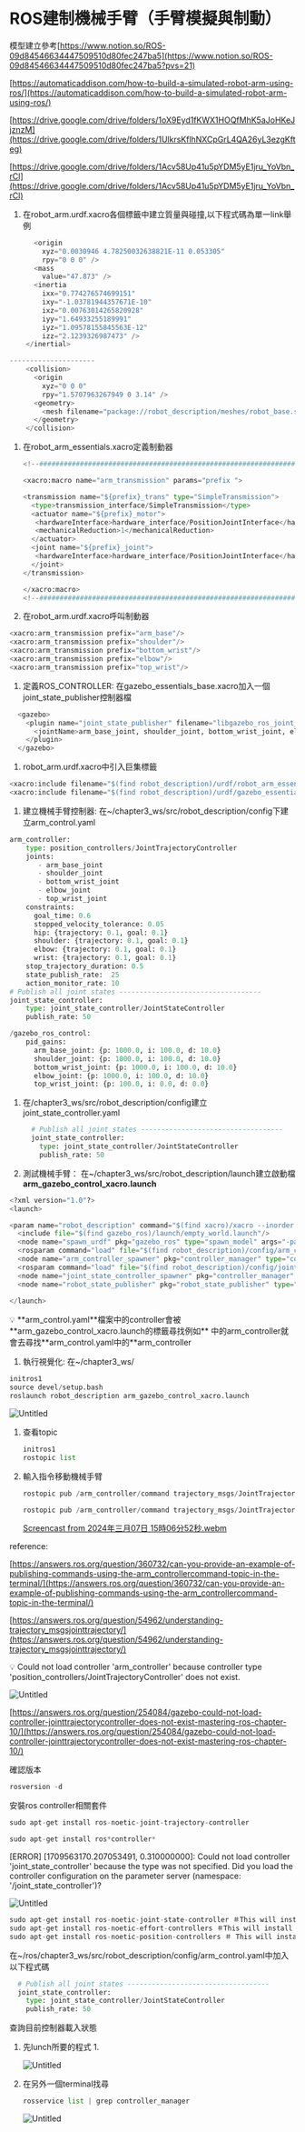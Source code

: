 # ROS建制機械手臂（手臂模擬與制動）

模型建立參考[https://www.notion.so/ROS-09d84546634447509510d80fec247ba5](https://www.notion.so/ROS-09d84546634447509510d80fec247ba5?pvs=21)

[https://automaticaddison.com/how-to-build-a-simulated-robot-arm-using-ros/](https://automaticaddison.com/how-to-build-a-simulated-robot-arm-using-ros/)

[https://drive.google.com/drive/folders/1oX9Eyd1fKWX1HOQfMhK5aJoHKeJjznzM](https://drive.google.com/drive/folders/1UlkrsKflhNXCpGrL4QA26yL3ezgKfteg)

[https://drive.google.com/drive/folders/1Acv58Up41u5pYDM5yE1jru_YoVbn_rCl](https://drive.google.com/drive/folders/1Acv58Up41u5pYDM5yE1jru_YoVbn_rCl)

1. 在robot_arm.urdf.xacro各個<link>標籤中建立質量與碰撞,以下程式碼為單一link舉例

```python
      <origin
        xyz="0.0030946 4.78250032638821E-11 0.053305"
        rpy="0 0 0" />
      <mass
        value="47.873" />
      <inertia
        ixx="0.774276574699151"
        ixy="-1.03781944357671E-10"
        ixz="0.00763014265820928"
        iyy="1.64933255189991"
        iyz="1.09578155845563E-12"
        izz="2.1239326987473" />
    </inertial>

---------------------
    <collision>
      <origin
        xyz="0 0 0"
        rpy="1.5707963267949 0 3.14" />
      <geometry>
        <mesh filename="package://robot_description/meshes/robot_base.stl" />
      </geometry>
    </collision>
```

1. 在robot_arm_essentials.xacro定義制動器
    
    ```python
    <!--######################################################################-->
    
    <xacro:macro name="arm_transmission" params="prefix ">
    
    <transmission name="${prefix}_trans" type="SimpleTransmission">
      <type>transmission_interface/SimpleTransmission</type>
      <actuator name="${prefix}_motor">
       <hardwareInterface>hardware_interface/PositionJointInterface</hardwareInterface>
       <mechanicalReduction>1</mechanicalReduction>
      </actuator>
      <joint name="${prefix}_joint">
       <hardwareInterface>hardware_interface/PositionJointInterface</hardwareInterface>
      </joint>
    </transmission>
    
    </xacro:macro>
    <!--######################################################################-->
    ```
    
2. 在robot_arm.urdf.xacro呼叫制動器

```python
<xacro:arm_transmission prefix="arm_base"/>
<xacro:arm_transmission prefix="shoulder"/>
<xacro:arm_transmission prefix="bottom_wrist"/>
<xacro:arm_transmission prefix="elbow"/>
<xacro:arm_transmission prefix="top_wrist"/>
```

1. 定義ROS_CONTROLLER: 在gazebo_essentials_base.xacro加入一個joint_state_publisher控制器檔

```python
  <gazebo>
    <plugin name="joint_state_publisher" filename="libgazebo_ros_joint_state_publisher.so">
      <jointName>arm_base_joint, shoulder_joint, bottom_wrist_joint, elbow_joint, bottom_wrist_joint</jointName>
    </plugin>
  </gazebo>
```

1. robot_arm.urdf.xacro中引入巨集標籤

```python
<xacro:include filename="$(find robot_description)/urdf/robot_arm_essentials.xacro" />
<xacro:include filename="$(find robot_description)/urdf/gazebo_essentials_base.xacro" />
```

1. 建立機械手臂控制器: 在~/chapter3_ws/src/robot_description/config下建立arm_control.yaml

```python
arm_controller:
    type: position_controllers/JointTrajectoryController
    joints:
       - arm_base_joint
       - shoulder_joint
       - bottom_wrist_joint
       - elbow_joint
       - top_wrist_joint
    constraints:
      goal_time: 0.6
      stopped_velocity_tolerance: 0.05
      hip: {trajectory: 0.1, goal: 0.1}
      shoulder: {trajectory: 0.1, goal: 0.1}
      elbow: {trajectory: 0.1, goal: 0.1}
      wrist: {trajectory: 0.1, goal: 0.1}
    stop_trajectory_duration: 0.5
    state_publish_rate:  25
    action_monitor_rate: 10
# Publish all joint states -----------------------------------
joint_state_controller:
    type: joint_state_controller/JointStateController
    publish_rate: 50

/gazebo_ros_control:
    pid_gains:
      arm_base_joint: {p: 1000.0, i: 100.0, d: 10.0}
      shoulder_joint: {p: 1000.0, i: 100.0, d: 10.0}
      bottom_wrist_joint: {p: 1000.0, i: 100.0, d: 10.0}
      elbow_joint: {p: 1000.0, i: 100.0, d: 10.0}
      top_wrist_joint: {p: 100.0, i: 0.0, d: 0.0}

```

1. 在/chapter3_ws/src/robot_description/config建立joint_state_controller.yaml
    
    ```python
      # Publish all joint states -----------------------------------
      joint_state_controller:
        type: joint_state_controller/JointStateController
        publish_rate: 50
    
    ```
    
2. 測試機械手臂： 在~/chapter3_ws/src/robot_description/launch建立啟動檔**arm_gazebo_control_xacro.launch**

```python
<?xml version="1.0"?>
<launch>

<param name="robot_description" command="$(find xacro)/xacro --inorder $(find robot_description)/urdf/robot_arm.urdf.xacro" />
  <include file="$(find gazebo_ros)/launch/empty_world.launch"/>
  <node name="spawn_urdf" pkg="gazebo_ros" type="spawn_model" args="-param robot_description -urdf -model robot_arm" />
  <rosparam command="load" file="$(find robot_description)/config/arm_control.yaml" />
  <node name="arm_controller_spawner" pkg="controller_manager" type="controller_manager" args="spawn arm_controller" respawn="false" output="screen"/>
  <rosparam command="load" file="$(find robot_description)/config/joint_state_controller.yaml" />
  <node name="joint_state_controller_spawner" pkg="controller_manager" type="controller_manager" args="spawn joint_state_controller" respawn="false" output="screen"/>
  <node name="robot_state_publisher" pkg="robot_state_publisher" type="robot_state_publisher" respawn="false" output="screen"/>
  
</launch>
```

<aside>
💡 **arm_control.yaml**檔案中的controller會被**arm_gazebo_control_xacro.launch的標籤尋找例如**<node name="arm_controller_spawner" pkg="controller_manager" type="controller_manager" args="spawn arm_controller" respawn="false" output="screen"/> 中的arm_controller就會去尋找**arm_control.yaml中的**arm_controller

</aside>

1. 執行視覺化: 在~/chapter3_ws/

```python
initros1
source devel/setup.bash
roslaunch robot_description arm_gazebo_control_xacro.launch
```

![Untitled](ROS%E5%BB%BA%E5%88%B6%E6%A9%9F%E6%A2%B0%E6%89%8B%E8%87%82%EF%BC%88%E6%89%8B%E8%87%82%E6%A8%A1%E6%93%AC%E8%88%87%E5%88%B6%E5%8B%95%EF%BC%89%20cfa94275ccdb479ca8eb3ab829507e7a/Untitled.png)

1. 查看topic
    
    ```python
    initros1
    rostopic list
    ```
    
2. 輸入指令移動機械手臂
    
    ```python
    rostopic pub /arm_controller/command trajectory_msgs/JointTrajectory '{joint_names: ["arm_base_joint","shoulder_joint", "bottom_wrist_joint", "elbow_joint","top_wrist_joint"], points: [{positions: [-0.1, 0.5, 0.02, 0, 0], time_from_start: [1,0]}]}' -1
    ```
    
    ```python
    rostopic pub /arm_controller/command trajectory_msgs/JointTrajectory '{joint_names: ["arm_base_joint","shoulder_joint", "bottom_wrist_joint", "elbow_joint","top_wrist_joint"], points: [{positions: [0, 0, 0, 0, 0], time_from_start: [1,0]}]}' -1
    ```
    
    [Screencast from 2024年三月07日 15時06分52秒.webm](ROS%E5%BB%BA%E5%88%B6%E6%A9%9F%E6%A2%B0%E6%89%8B%E8%87%82%EF%BC%88%E6%89%8B%E8%87%82%E6%A8%A1%E6%93%AC%E8%88%87%E5%88%B6%E5%8B%95%EF%BC%89%20cfa94275ccdb479ca8eb3ab829507e7a/Screencast_from_2024%25E5%25B9%25B4%25E4%25B8%2589%25E6%259C%258807%25E6%2597%25A5_15%25E6%2599%258206%25E5%2588%258652%25E7%25A7%2592.webm)
    

reference:

[https://answers.ros.org/question/360732/can-you-provide-an-example-of-publishing-commands-using-the-arm_controllercommand-topic-in-the-terminal/](https://answers.ros.org/question/360732/can-you-provide-an-example-of-publishing-commands-using-the-arm_controllercommand-topic-in-the-terminal/)

[https://answers.ros.org/question/54962/understanding-trajectory_msgsjointtrajectory/](https://answers.ros.org/question/54962/understanding-trajectory_msgsjointtrajectory/)

<aside>
💡 Could not load controller 'arm_controller' because controller type 'position_controllers/JointTrajectoryController' does not exist.

![Untitled](ROS%E5%BB%BA%E5%88%B6%E6%A9%9F%E6%A2%B0%E6%89%8B%E8%87%82%EF%BC%88%E6%89%8B%E8%87%82%E6%A8%A1%E6%93%AC%E8%88%87%E5%88%B6%E5%8B%95%EF%BC%89%20cfa94275ccdb479ca8eb3ab829507e7a/Untitled%201.png)

[https://answers.ros.org/question/254084/gazebo-could-not-load-controller-jointtrajectorycontroller-does-not-exist-mastering-ros-chapter-10/](https://answers.ros.org/question/254084/gazebo-could-not-load-controller-jointtrajectorycontroller-does-not-exist-mastering-ros-chapter-10/)

確認版本

```python
rosversion -d
```

安裝ros controller相關套件

```python
sudo apt-get install ros-noetic-joint-trajectory-controller
```

```python
sudo apt-get install ros*controller*
```

[ERROR] [1709563170.207053491, 0.310000000]: Could not load controller 'joint_state_controller' because the type was not specified. Did you load the controller configuration on the parameter server (namespace: '/joint_state_controller')?

![Untitled](ROS%E5%BB%BA%E5%88%B6%E6%A9%9F%E6%A2%B0%E6%89%8B%E8%87%82%EF%BC%88%E6%89%8B%E8%87%82%E6%A8%A1%E6%93%AC%E8%88%87%E5%88%B6%E5%8B%95%EF%BC%89%20cfa94275ccdb479ca8eb3ab829507e7a/Untitled%202.png)

```python
sudo apt-get install ros-noetic-joint-state-controller ＃This will install joint_state_controller package
sudo apt-get install ros-noetic-effort-controllers ＃This will install Effort controller
sudo apt-get install ros-noetic-position-controllers ＃ This will install position controllers
```

在~/ros/chapter3_ws/src/robot_description/config/arm_control.yaml中加入以下程式碼

```python
  # Publish all joint states -----------------------------------
  joint_state_controller:
    type: joint_state_controller/JointStateController
    publish_rate: 50
```

查詢目前控制器載入狀態

1. 先lunch所要的程式
    1. 
    
    ![Untitled](ROS%E5%BB%BA%E5%88%B6%E6%A9%9F%E6%A2%B0%E6%89%8B%E8%87%82%EF%BC%88%E6%89%8B%E8%87%82%E6%A8%A1%E6%93%AC%E8%88%87%E5%88%B6%E5%8B%95%EF%BC%89%20cfa94275ccdb479ca8eb3ab829507e7a/Untitled%203.png)
    
2. 在另外一個terminal找尋
    
    ```python
    rosservice list | grep controller_manager
    ```
    
    ![Untitled](ROS%E5%BB%BA%E5%88%B6%E6%A9%9F%E6%A2%B0%E6%89%8B%E8%87%82%EF%BC%88%E6%89%8B%E8%87%82%E6%A8%A1%E6%93%AC%E8%88%87%E5%88%B6%E5%8B%95%EF%BC%89%20cfa94275ccdb479ca8eb3ab829507e7a/Untitled%204.png)
    

</aside>